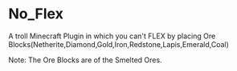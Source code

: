 # No_Flex
A troll Minecraft Plugin in which you can't FLEX by placing Ore Blocks(Netherite,Diamond,Gold,Iron,Redstone,Lapis,Emerald,Coal)

Note: The Ore Blocks are of the Smelted Ores.
